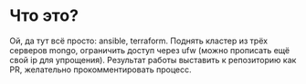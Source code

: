 # Что это?

Ой, да тут всё просто: ansible, terraform. Поднять кластер из трёх серверов mongo, ограничить доступ через ufw (можно прописать ещё свой ip для упрощения). Результат работы выставить к репозиторию как PR, желательно прокомментировать процесс.
